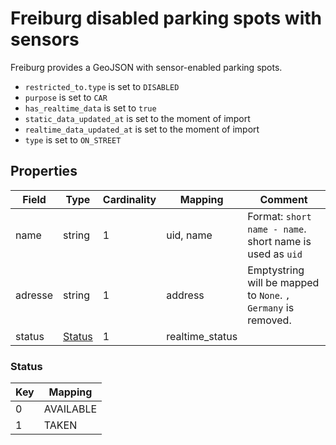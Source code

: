 # Freiburg disabled parking spots with sensors

Freiburg provides a GeoJSON with sensor-enabled parking spots.


* `restricted_to.type` is set to `DISABLED`
* `purpose` is set to `CAR`
* `has_realtime_data` is set to `true`
* `static_data_updated_at` is set to the moment of import
* `realtime_data_updated_at` is set to the moment of import
* `type` is set to `ON_STREET`

## Properties

| Field     | Type              | Cardinality | Mapping         | Comment                                                       |
|-----------|-------------------|-------------|-----------------|---------------------------------------------------------------|
| name      | string            | 1           | uid, name       | Format: `short name - name`. short name is used as `uid`      |
| adresse   | string            | 1           | address         | Emptystring will be mapped to `None`. `, Germany` is removed. |
| status    | [Status](#Status) | 1           | realtime_status |                                                               |


### Status

| Key | Mapping   |
|-----|-----------|
| 0   | AVAILABLE |
| 1   | TAKEN     |
